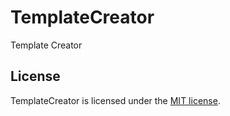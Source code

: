 TemplateCreator
===============

Template Creator

## License

TemplateCreator is licensed under the [MIT license](LICENSE.TXT).
